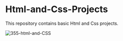 # Html-and-Css-Projects
This repository contains basic Html and Css projects.

![355-html-and-CSS](https://github.com/Rupali1407/Html-and-Css-Projects/assets/123893797/9bf64069-4459-4281-8dec-1fd76157d326)
